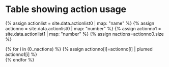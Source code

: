 # Table showing action usage

{% assign actionlist = site.data.actionlist0 | map: "name" %}
{% assign actionno = site.data.actionlist0 | map: "number" %}
{% assign actionno1 = site.data.actionlist1 | map: "number" %}
{% assign nactions=actionno0.size %}

{% for i in (0..nactions) %}
   {% assign actionno[i]=actionno[i] | plumed actionno1[i] %}  
{% endfor %}


<canvas id="myChart" style="width:100%;max-width:600px"></canvas>

<script>
var xValues = [ {{ actionlist | join: '", "' | prepend: '"' | append: '"' }} ];
var yValues = [ {{ actionno | join: ", " }} ];
var barColors = "red";

new Chart("myChart", {
  type: "horizontalBar",
  data: {
    labels: xValues,
    datasets: [{
      backgroundColor: barColors,
      data: yValues
    }]
  },
  options: {
    maintainAspectRatio: false,
    legend: {display: false},
    title: {
      display: true,
      text: "Number of lessons using this action"
    }
  }
});
</script>



